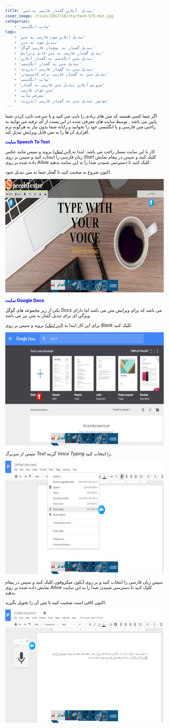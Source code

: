 ```yaml
---
title: 'تبدیل  آنلاین گفتار فارسی به متن'
cover_image: /files/2017/10/itarfand-575-min.jpg
categories:
    - 'سایت انگلیسی'
tags:
    - 'تبدیل آنلاین صوت فارسی به متن'
    - 'تبدیل صوت به متن'
    - 'تبدیل گفتار به نوشتار فارسی گوگل'
    - 'تبدیل گفتار فارسی به متن قابل ویرایش'
    - 'تبدیل متن انگلیسی به گفتار آنلاین'
    - 'تبدیل متن به گفتار انگلیسی'
    - 'تبدیل متن به گفتار فارسی اندروید'
    - 'تبدیل متن به گفتار فارسی برای کامپیوتر'
    - 'سایت انگلیسی'
    - 'سرویس آنلاین تبدیل متن فارسی به گفتار'
    - 'متن خوان فارسی'
    - 'معرفی سایت'
    - 'موتور تبدیل متن به گفتار فارسی اندروید'
---
```


اگر شما کسی هستید که متن های زیادی را تایپ می کنید و یا سرعت تایپ کردن شما پایین می باشد ، توسط سایت های معرفی شده در این پست از آی ترفند می توانید به راحتی متن فارسی و یا انگلیسی خود را بخوانید و رایانه شما بدون نیاز به هرگونه نرم افزاری آن ها را به متن قابل ویرایش تبدیل کند.

<span style="color: #0000ff;">**سایت Speech To Text**</span>

کار با این سایت بسیار راحت می باشد. ابتدا به[ *(این لینک)*](https://www.speechtexter.com/) بروید و سپس مانند عکس زبان فارسی را انتخاب کنید و سپس بر روی *Start* کلیک کنید و سپس در پیغام نمایش داده شده بر روی *Allow* کلیک کنید تا دسترسی شنیدن صدا را به این سایت بدهید.

اکنون شروع به صحبت کنید تا گفتار شما به متن تبدیل شود.

![mhkarami97](/files/2017/10/itarfand-574-min-1.jpg)  

<span style="color: #0000ff;">**سایت Google Docs**</span>

یکی از زیر مجموعه های گوگل *Docs* می باشد که برای ویرایش متن می باشد اما دارای ویژگی ای برای تبدیل گفتار به متن نیز می باشد.

برای این کار ابتدا به [*(این لینک)*](https://docs.google.com/document/u/0/) بروید و سپس بر روی *Blank* کلیک کنید.

![mhkarami97](/files/2017/10/itarfand-571-min.jpg)  

سپس از سربرگ *Tool* گزینه *Voice Typing* را انتخاب کنید.

![mhkarami97](/files/2017/10/itarfand-572-min.jpg)  

سپس زبان فارسی را انتخاب کنید و بر روی آیکون میکروفون کلیک کنید و سپس در پیغام نمایش داده شده بر روی *Allow* کلیک کنید تا دسترسی شنیدن صدا را به این سایت بدهید.

اکنون کافی است صحبت کنید تا متن آن را تحویل بگیرید.

![mhkarami97](/files/2017/10/itarfand-573-min.jpg)  